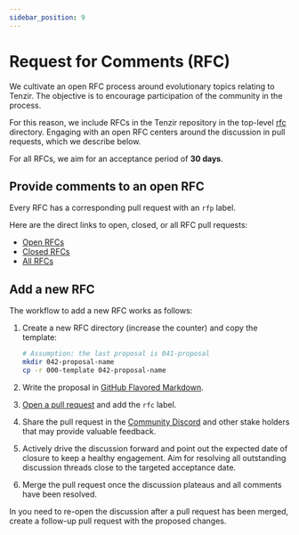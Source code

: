 ```yaml
---
sidebar_position: 9
---
```

# Request for Comments (RFC)

We cultivate an open RFC process around evolutionary topics relating to Tenzir.
The objective is to encourage participation of the community in the process.

For this reason, we include RFCs in the Tenzir repository in the top-level
[rfc][rfc-dir] directory. Engaging with an open RFC centers around the
discussion in pull requests, which we describe below.

[rfc-dir]: https://github.com/tenzir/tenzir/tree/main/rfc

For all RFCs, we aim for an acceptance period of **30 days**.

## Provide comments to an open RFC

Every RFC has a corresponding pull request with an `rfp` label.

Here are the direct links to open, closed, or all RFC pull requests:

- [Open RFCs][open-rfcs]
- [Closed RFCs][closed-rfcs]
- [All RFCs][all-rfcs]

[all-rfcs]: https://github.com/tenzir/tenzir/pulls?q=is%3Apr+label%3Arfc
[open-rfcs]: https://github.com/tenzir/tenzir/pulls?q=is%3Apr+is%3Aopen+label%3Arfc
[closed-rfcs]: https://github.com/tenzir/tenzir/pulls?q=is%3Apr+label%3Arfc+is%3Aclosed

## Add a new RFC

The workflow to add a new RFC works as follows:

1. Create a new RFC directory (increase the counter) and copy the template:
   ```bash
   # Assumption: the last proposal is 041-proposal
   mkdir 042-proposal-name
   cp -r 000-template 042-proposal-name
   ```

2. Write the proposal in [GitHub Flavored Markdown](https://github.github.com/gfm/).

3. [Open a pull request][tenzir-prs] and add the `rfc` label.

4. Share the pull request in the [Community
   Discord](https://docs.tenzir.com/discord) and other stake holders that may
   provide valuable feedback.

5. Actively drive the discussion forward and point out the expected date of
   closure to keep a healthy engagement. Aim for resolving all outstanding
   discussion threads close to the targeted acceptance date.

6. Merge the pull request once the discussion plateaus and all comments have
   been resolved.

In you need to re-open the discussion after a pull request has been merged,
create a follow-up pull request with the proposed changes.

[tenzir-prs]: https://github.com/tenzir/tenzir/pulls
